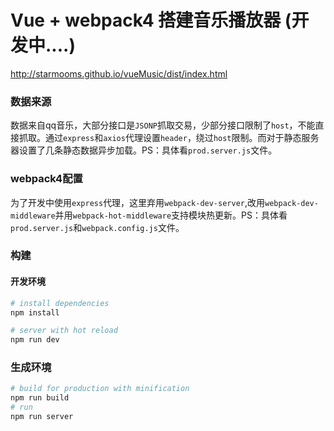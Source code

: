 # Vue + webpack4 搭建音乐播放器 (开发中....)
http://starmooms.github.io/vueMusic/dist/index.html

### 数据来源
数据来自qq音乐，大部分接口是`JSONP`抓取交易，少部分接口限制了`host`，不能直接抓取。通过`express`和`axios`代理设置`header`，绕过`host`限制。而对于静态服务器设置了几条静态数据异步加载。PS：具体看`prod.server.js`文件。

### webpack4配置
为了开发中使用`express`代理，这里弃用`webpack-dev-server`,改用`webpack-dev-middleware`并用`webpack-hot-middleware`支持模块热更新。PS：具体看`prod.server.js`和`webpack.config.js`文件。


### 构建
#### 开发环境

``` bash
# install dependencies
npm install

# server with hot reload
npm run dev
```
### 生成环境
``` bash
# build for production with minification
npm run build
# run
npm run server
```
